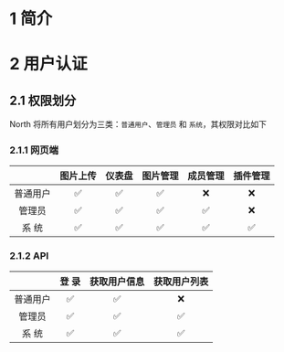 # 1 简介



# 2 用户认证

## 2.1 权限划分

North 将所有用户划分为三类：`普通用户`、`管理员` 和 `系统`，其权限对比如下

### 2.1.1 网页端

|          | 图片上传 | 仪表盘 | 图片管理 | 成员管理 | 插件管理 |
| :------: | :------: | :----: | :------: | :------: | :------: |
| 普通用户 |    ✅     |   ✅    |    ✅     |    ❌     |    ❌     |
|  管理员  |    ✅     |   ✅    |    ✅     |    ✅     |    ❌     |
|  系 统   |    ✅     |   ✅    |    ✅     |    ✅     |    ✅     |

### 2.1.2 API

|          | 登 录 | 获取用户信息 | 获取用户列表 |
| :------: | :---: | :----------: | :----------: |
| 普通用户 |   ✅   |      ✅       |      ❌       |
|  管理员  |   ✅   |      ✅       |      ✅       |
|  系 统   |   ✅   |      ✅       |      ✅       |